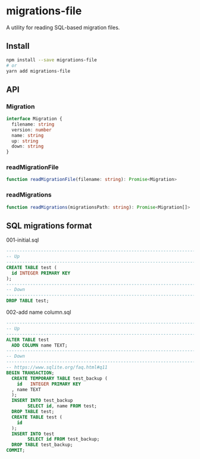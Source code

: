 # migrations-file
A utility for reading SQL-based migration files.

## Install

```sh
npm install --save migrations-file
# or
yarn add migrations-file
```

## API

### Migration

```ts
interface Migration {
  filename: string
  version: number
  name: string
  up: string
  down: string
}
```

### readMigrationFile

```ts
function readMigrationFile(filename: string): Promise<Migration>
```

### readMigrations

```ts
function readMigrations(migrationsPath: string): Promise<Migration[]>
```

## SQL migrations format

001-initial.sql
```sql
--------------------------------------------------------------------------------
-- Up
--------------------------------------------------------------------------------
CREATE TABLE test (
  id INTEGER PRIMARY KEY
);
--------------------------------------------------------------------------------
-- Down
--------------------------------------------------------------------------------
DROP TABLE test;
```

002-add name column.sql
```sql
--------------------------------------------------------------------------------
-- Up
--------------------------------------------------------------------------------
ALTER TABLE test
  ADD COLUMN name TEXT;
--------------------------------------------------------------------------------
-- Down
--------------------------------------------------------------------------------
-- https://www.sqlite.org/faq.html#q11
BEGIN TRANSACTION;
  CREATE TEMPORARY TABLE test_backup (
    id   INTEGER PRIMARY KEY
  , name TEXT
  );
  INSERT INTO test_backup
        SELECT id, name FROM test;
  DROP TABLE test;
  CREATE TABLE test (
    id
  );
  INSERT INTO test
        SELECT id FROM test_backup;
  DROP TABLE test_backup;
COMMIT;
```
